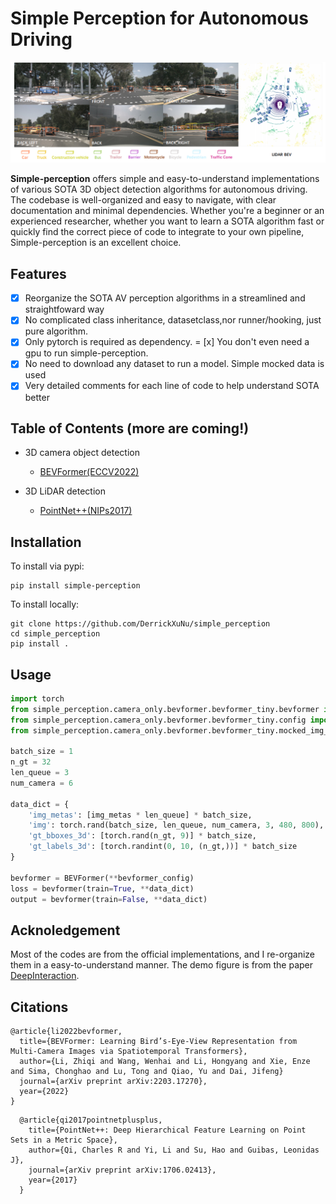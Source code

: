 # Simple Perception for Autonomous Driving
![](imgs/example.png)

**Simple-perception** offers simple and easy-to-understand implementations of various SOTA 3D object detection algorithms for autonomous driving. The codebase is well-organized and easy to navigate, with clear documentation and minimal dependencies. Whether you're a beginner or an experienced researcher, whether you want to learn a SOTA algorithm fast or quickly find the correct piece of code to integrate to your own pipeline, Simple-perception is an excellent choice.

## Features
- [x] Reorganize the SOTA AV perception algorithms in a streamlined and straightfoward way
- [x] No complicated class inheritance, datasetclass,nor runner/hooking, just pure algorithm. 
- [x] Only pytorch is required as dependency. 
= [x] You don't even need a gpu to run simple-perception.
- [x] No need to download any dataset to run a model. Simple mocked data is used
- [x] Very detailed comments for each line of code to help understand SOTA better

## Table of Contents (more are coming!)
- 3D camera object detection
  - [BEVFormer(ECCV2022)](https://arxiv.org/abs/2203.17270)
    
- 3D LiDAR detection
  - [PointNet++(NIPs2017)](https://arxiv.org/abs/1706.02413)
    
## Installation
To install via pypi:
```commandline
pip install simple-perception
```
To install locally:
```commandline
git clone https://github.com/DerrickXuNu/simple_perception
cd simple_perception
pip install .
```

## Usage
```python
import torch
from simple_perception.camera_only.bevformer.bevformer_tiny.bevformer import BEVFormer
from simple_perception.camera_only.bevformer.bevformer_tiny.config import bevformer_config
from simple_perception.camera_only.bevformer.bevformer_tiny.mocked_img_meta import img_metas 

batch_size = 1
n_gt = 32
len_queue = 3
num_camera = 6

data_dict = {
    'img_metas': [img_metas * len_queue] * batch_size,
    'img': torch.rand(batch_size, len_queue, num_camera, 3, 480, 800),
    'gt_bboxes_3d': [torch.rand(n_gt, 9)] * batch_size,
    'gt_labels_3d': [torch.randint(0, 10, (n_gt,))] * batch_size
}

bevformer = BEVFormer(**bevformer_config)
loss = bevformer(train=True, **data_dict)
output = bevformer(train=False, **data_dict)

```
## Acknoledgement
Most of the codes are from the official implementations, and I re-organize them in a easy-to-understand manner. The demo figure is from the paper [DeepInteraction](https://arxiv.org/pdf/2208.11112v2.pdf).
## Citations
```shell
@article{li2022bevformer,
  title={BEVFormer: Learning Bird’s-Eye-View Representation from Multi-Camera Images via Spatiotemporal Transformers},
  author={Li, Zhiqi and Wang, Wenhai and Li, Hongyang and Xie, Enze and Sima, Chonghao and Lu, Tong and Qiao, Yu and Dai, Jifeng}
  journal={arXiv preprint arXiv:2203.17270},
  year={2022}
}
```

```shell
  @article{qi2017pointnetplusplus,
    title={PointNet++: Deep Hierarchical Feature Learning on Point Sets in a Metric Space},
    author={Qi, Charles R and Yi, Li and Su, Hao and Guibas, Leonidas J},
    journal={arXiv preprint arXiv:1706.02413},
    year={2017}
  }
```
